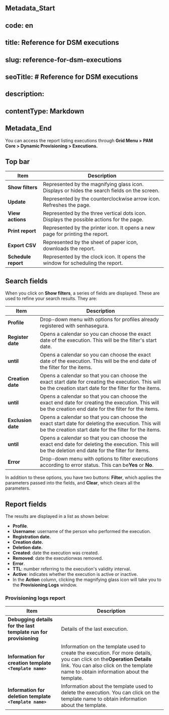 ## Metadata_Start 
## code: en
## title: Reference for DSM executions 
## slug: reference-for-dsm-executions 
## seoTitle: # Reference for DSM executions 
## description:  
## contentType: Markdown 
## Metadata_End
You can access the report listing executions through **Grid Menu > PAM Core > Dynamic Provisioning > Executions.**

## Top bar

| Item                      | Description                                                                                  |
| ------------------------- | -------------------------------------------------------------------------------------------- |
| **Show filters**    | Represented by the magnifying glass icon. Displays or hides the search fields on the screen. |
| **Update**          | Represented by the counterclockwise arrow icon. Refreshes the page.                          |
| **View actions**    | Represented by the three vertical dots icon. Displays the possible actions for the page.     |
| **Print report**    | Represented by the printer icon. It opens a new page for printing the report.                |
| **Export CSV**      | Represented by the sheet of paper icon, downloads the report.                                |
| **Schedule report** | Represented by the clock icon. It opens the window for scheduling the report.                |

## Search fields

When you click on **Show filters**, a series of fields are displayed. These are used to refine your search results. They are:

| Item                     | Description                                                                                                                                                 |
| ------------------------ | ----------------------------------------------------------------------------------------------------------------------------------------------------------- |
| **Profile**        | Drop-down menu with options for profiles already registered with senhasegura.                                                                               |
| **Register date**  | Opens a calendar so you can choose the exact date of the execution. This will be the filter's start date.                                                   |
| **until**          | Opens a calendar so you can choose the exact date of the execution. This will be the end date of the filter for the items.                                  |
| **Creation date**  | Opens a calendar so that you can choose the exact start date for creating the execution. This will be the creation start date for the filter for the items. |
| **until**          | Opens a calendar so that you can choose the exact end date for creating the execution. This will be the creation end date for the filter for the items.     |
| **Exclusion date** | Opens a calendar so that you can choose the exact start date for deleting the execution. This will be the creation start date for the filter for the items. |
| **until**          | Opens a calendar so that you can choose the exact end date for deleting the execution. This will be the deletion end date for the filter for items.         |
| **Error**          | Drop-down menu with options to filter executions according to error status. This can be**Yes** or **No**.                                       |

In addition to these options, you have two buttons: **Filter**, which applies the parameters passed into the fields, and **Clear**, which clears all the parameters.

## Report fields

The results are displayed in a list as shown below:

* **Profile**.
* **Username**: username of the person who performed the execution.
* **Registration date.**
* **Creation date.**
* **Deletion date.**
* **Created**: date the execution was created.
* **Removed**: date the executionwas removed.
* **Error**.
* **TTL**: number referring to the execution's validity interval.
* **Active**: indicates whether the execution is active or inactive.
* In the **Action** column, clicking the magnifying glass icon will take you to the **Provisioning Logs** window.

### Provisioning logs report

| Item                                                                   | Description                                                                                                                                                                                                         |
| ---------------------------------------------------------------------- | ------------------------------------------------------------------------------------------------------------------------------------------------------------------------------------------------------------------- |
| **Debugging details for the last template run for provisioning** | Details of the last execution.                                                                                                                                                                                      |
| **Information for creation template `<Template name>`**        | Information on the template used to create the execution. For more details, you can click on the**Operation Details** link. You can also click on the template name to obtain information about the template. |
| **Information for deletion template `<Template name>`**        | Information about the template used to delete the execution. You can click on the template name to obtain information about the template.                                                                           |

